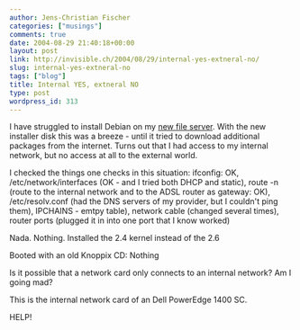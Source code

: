 ```yaml
---
author: Jens-Christian Fischer
categories: ["musings"]
comments: true
date: 2004-08-29 21:40:18+00:00
layout: post
link: http://invisible.ch/2004/08/29/internal-yes-extneral-no/
slug: internal-yes-extneral-no
tags: ["blog"]
title: Internal YES, extneral NO
type: post
wordpress_id: 313
---
```


I have struggled to install Debian on my [new file server](/archives/000311.html). With the new installer disk this was a breeze - until it tried to download additional packages from the internet. Turns out that I had access to my internal network, but no access at all to the external world.

I checked the things one checks in this situation: ifconfig: OK, /etc/network/interfaces (OK - and I tried both DHCP and static), route -n (route to the internal network and to the ADSL router as gateway: OK), /etc/resolv.conf (had the DNS servers of my provider, but I couldn't ping them), IPCHAINS - emtpy table), network cable (changed several times), router ports (plugged it in into one port that I know worked)

Nada. Nothing. Installed the 2.4 kernel instead of the 2.6

Booted with an old Knoppix CD: Nothing

Is it possible that a network card only connects to an internal network? Am I going mad?

This is the internal network card of an Dell PowerEdge 1400 SC.

HELP!
